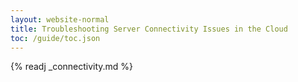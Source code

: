```yaml
---
layout: website-normal
title: Troubleshooting Server Connectivity Issues in the Cloud
toc: /guide/toc.json
---
```


{% readj _connectivity.md %}
